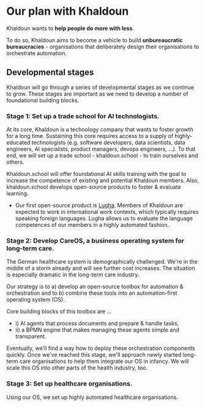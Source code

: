 # Our plan with Khaldoun

Khaldoun wants to **help people do more with less**.

To do so, Khaldoun aims to become a vehicle
to build **unbureaucratic bureaucracies** - organisations that
deliberately design their organisations to orchestrate automation.

## Developmental stages

Khaldoun will go through a series of developmental stages
as we continue to grow. These stages are important as we
need to develop a number of foundational building blocks.

### Stage 1: Set up a trade school for AI technologists.

At its core, Khaldoun is a technology company
that wants to foster growth for a long time.
Sustaining this core requires access
to a supply of highly-educated technologists
(e.g. software developers, data scientists, data engineers,
AI specialists, product managers, devops engineers, ...).
To that end, we will set up a trade school - khaldoun.school -
to train ourselves and others.

Khaldoun.school will offer foundational AI skills training with
the goal to increase the competence of existing and potential Khaldoun members.
Also, khaldoun.school develops open-source products to foster & evaluate 
learning.

- Our first open-source product is
  <a href="https://lugha.xyz" target="_blank">Lugha</a>.
  Members of Khaldoun are expected to work in international work contexts,
  which typically requires speaking foreign languages.
  Lugha allows us to evaluate the language competences
  of our members in a highly automated fashion.

### Stage 2: Develop CareOS, a business operating system for long-term care.

The German healthcare system is demographically challenged.
We're in the middle of a storm already and will see further cost increases.
The situation is especially dramatic in the long-term care industry.

Our strategy is to a) develop an open-source toolbox for automation & orchestration 
and to b) combine 
these tools into an automation-first operating system (OS).

Core building blocks of this toolbox are ...

- i) AI agents that process documents and prepare & handle tasks,
- ii) a BPMN engine that makes managing these agents simple and transparent.

Eventually, we'll find a way how to deploy these orchestration components quickly.
Once we've reached this stage, we'll approach newly started long-term care organisations 
to help them integrate our OS in infancy. We will scale this OS into other parts of the 
health industry, too.

### Stage 3: Set up healthcare organisations.

Using our OS, we set up highly automated healthcare organisations.

